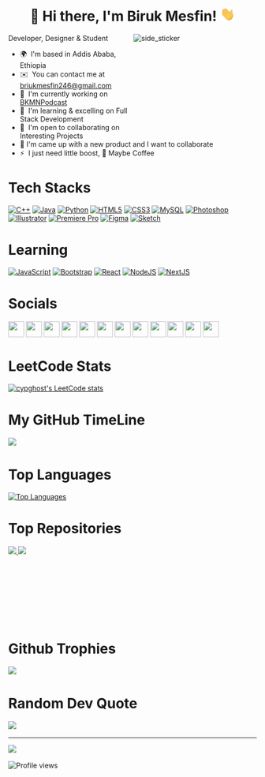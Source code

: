 <!-- ![CYPGHOST](https://github.com/cypghost/cypghost/blob/main/THAT%20SOFTWARE%20LIFE%20(1).png) -->

### <h1 align="center"> 🤖 Hi there, I'm Biruk Mesfin! <img src="https://raw.githubusercontent.com/ABSphreak/ABSphreak/master/gifs/Hi.gif" width="30px"> </h1>

<img align="right" width=250px height=200px alt="side_sticker" src="https://media.giphy.com/media/TEnXkcsHrP4YedChhA/giphy.gif" />

Developer, Designer & Student

*   🌍  I'm based in Addis Ababa, Ethiopia
*   ✉️  You can contact me at [briukmesfin246@gmail.com](mailto:briukmesfin246@gmail.com)
*   🚀  I'm currently working on [BKMNPodcast](http://uplifted-evolution-720474.framer.app) 
*   🧠  I'm learning & excelling on Full Stack Development
*   🤝  I'm open to collaborating on Interesting Projects 
*   &#129297;  I'm came up with a new product and I want to collaborate
*   ⚡  I just need little boost, 💫 Maybe Coffee

<!-- <a href="https://www.twitter.com/Bi2kmes" target="_blank" rel="noreferrer"><img src="https://img.shields.io/twitter/follow/Bi2kmes?logo=twitter&style=for-the-badge&color=444e59&labelColor=000000"/></a>
<a href="https://www.github.com/cypghost" target="_blank" rel="noreferrer"><img src="https://img.shields.io/github/followers/cypghost?logo=github&style=for-the-badge&color=444e59&labelColor=000000" /></a>
<a href="https://www.twitch.tv/jinxoxoxo" target="_blank" rel="noreferrer"><img src="https://img.shields.io/twitch/status/jinxoxoxo?logo=twitchsx&style=for-the-badge&color=444e59&labelColor=000000&label=TWITCH+STATUS" /></a> -->

# Tech Stacks 

<p align="left">
<a href="https://docs.microsoft.com/en-us/cpp/?view=msvc-170" target="_blank" rel="noreferrer"><img src="https://raw.githubusercontent.com/danielcranney/readme-generator/main/public/icons/skills/cplusplus-colored.svg" width="36" height="36" alt="C++" /></a>
<a href="https://www.oracle.com/java/" target="_blank" rel="noreferrer"><img src="https://raw.githubusercontent.com/danielcranney/readme-generator/main/public/icons/skills/java-colored.svg" width="36" height="36" alt="Java" /></a>
<a href="https://www.python.org/" target="_blank" rel="noreferrer"><img src="https://raw.githubusercontent.com/danielcranney/readme-generator/main/public/icons/skills/python-colored.svg" width="36" height="36" alt="Python" /></a>
<a href="https://developer.mozilla.org/en-US/docs/Glossary/HTML5" target="_blank" rel="noreferrer"><img src="https://raw.githubusercontent.com/danielcranney/readme-generator/main/public/icons/skills/html5-colored.svg" width="36" height="36" alt="HTML5" /></a>
<a href="https://www.w3.org/TR/CSS/#css" target="_blank" rel="noreferrer"><img src="https://raw.githubusercontent.com/danielcranney/readme-generator/main/public/icons/skills/css3-colored.svg" width="36" height="36" alt="CSS3" /></a>
<a href="https://www.mysql.com/" target="_blank" rel="noreferrer"><img src="https://raw.githubusercontent.com/danielcranney/readme-generator/main/public/icons/skills/mysql-colored.svg" width="36" height="36" alt="MySQL" /></a>
<a href="https://www.adobe.com/uk/products/photoshop.html" target="_blank" rel="noreferrer"><img src="https://raw.githubusercontent.com/danielcranney/readme-generator/main/public/icons/skills/photoshop-colored.svg" width="36" height="36" alt="Photoshop" /></a>
<a href="adobe.com/uk/products/illustrator.html" target="_blank" rel="noreferrer"><img src="https://raw.githubusercontent.com/danielcranney/readme-generator/main/public/icons/skills/illustrator-colored.svg" width="36" height="36" alt="Illustrator" /></a>
<a href="https://www.adobe.com/uk/products/premiere.html" target="_blank" rel="noreferrer"><img src="https://raw.githubusercontent.com/danielcranney/readme-generator/main/public/icons/skills/premierepro-colored.svg" width="36" height="36" alt="Premiere Pro" /></a>
<a href="https://www.figma.com/" target="_blank" rel="noreferrer"><img src="https://raw.githubusercontent.com/danielcranney/readme-generator/main/public/icons/skills/figma-colored.svg" width="36" height="36" alt="Figma" /></a>
<a href="https://www.sketch.com/" target="_blank" rel="noreferrer"><img src="https://raw.githubusercontent.com/danielcranney/readme-generator/main/public/icons/skills/sketch-colored.svg" width="36" height="36" alt="Sketch" /></a>
</p>

# Learning

<p align="left">
<a href="https://developer.mozilla.org/en-US/docs/Web/JavaScript" target="_blank" rel="noreferrer"><img src="https://raw.githubusercontent.com/danielcranney/readme-generator/main/public/icons/skills/javascript-colored.svg" width="36" height="36" alt="JavaScript" /></a>
<a href="https://getbootstrap.com/" target="_blank" rel="noreferrer"><img src="https://raw.githubusercontent.com/danielcranney/readme-generator/main/public/icons/skills/bootstrap-colored.svg" width="36" height="36" alt="Bootstrap" /></a>
<a href="https://reactjs.org/" target="_blank" rel="noreferrer"><img src="https://raw.githubusercontent.com/danielcranney/readme-generator/main/public/icons/skills/react-colored.svg" width="36" height="36" alt="React" /></a>
<a href="https://nodejs.org/en/" target="_blank" rel="noreferrer"><img src="https://raw.githubusercontent.com/danielcranney/readme-generator/main/public/icons/skills/nodejs-colored.svg" width="36" height="36" alt="NodeJS" /></a>
 <a href="https://nextjs.org/" target="_blank" rel="noreferrer"><img src="https://raw.githubusercontent.com/danielcranney/readme-generator/main/public/icons/skills/nextjs-colored.svg" width="36" height="36" alt="NextJS" /></a>
</p>

# Socials
 
<p align="left">
<a href="https://www.github.com/cypghost" target="_blank" rel="noreferrer"><img src="https://raw.githubusercontent.com/danielcranney/readme-generator/main/public/icons/socials/github.svg" width="32" height="32" /></a>
<a href="https://www.stackoverflow.com/users/19643279/ghost" target="_blank" rel="noreferrer"><img src="https://raw.githubusercontent.com/danielcranney/readme-generator/main/public/icons/socials/stackoverflow.svg" width="32" height="32" /></a>
<a href="https://discord.com/users/LEGBM#3452" target="_blank" rel="noreferrer"><img src="https://raw.githubusercontent.com/danielcranney/readme-generator/main/public/icons/socials/discord.svg" width="32" height="32" /></a>
<a href="https://www.codepen.io/cypghost" target="_blank" rel="noreferrer"><img src="https://raw.githubusercontent.com/danielcranney/readme-generator/main/public/icons/socials/codepen.svg" width="32" height="32" /></a>
<a href="https://www.dribbble.com/DESIGOD" target="_blank" rel="noreferrer"><img src="https://raw.githubusercontent.com/danielcranney/readme-generator/main/public/icons/socials/dribbble.svg" width="32" height="32" /></a>
<a href="https://www.facebook.com/biruk.mes.3" target="_blank" rel="noreferrer"><img src="https://raw.githubusercontent.com/danielcranney/readme-generator/main/public/icons/socials/facebook.svg" width="32" height="32" /></a>
<a href="http://www.instagram.com/biruk__m" target="_blank" rel="noreferrer"><img src="https://raw.githubusercontent.com/danielcranney/readme-generator/main/public/icons/socials/instagram.svg" width="32" height="32" /></a>
<a href="http://www.medium.com/@hackghost2468" target="_blank" rel="noreferrer"><img src="https://raw.githubusercontent.com/danielcranney/readme-generator/main/public/icons/socials/medium.svg" width="32" height="32" /></a>
<a href="https://www.linkedin.com/in/biruk-mesfin-b10397219" target="_blank" rel="noreferrer"><img src="https://raw.githubusercontent.com/danielcranney/readme-generator/main/public/icons/socials/linkedin.svg" width="32" height="32" /></a>
<a href="https://www.twitter.com/Bi2kmes" target="_blank" rel="noreferrer"><img src="https://raw.githubusercontent.com/danielcranney/readme-generator/main/public/icons/socials/twitter.svg" width="32" height="32" /></a>
<a href="https://www.youtube.com/c/UCeOyQjuIqU1-ayFd9t0GtUQ" target="_blank" rel="noreferrer"><img src="https://raw.githubusercontent.com/danielcranney/readme-generator/main/public/icons/socials/youtube.svg" width="32" height="32" /></a>
<a href="https://www.twitch.tv/jinxoxoxo" target="_blank" rel="noreferrer"><img src="https://raw.githubusercontent.com/danielcranney/readme-generator/main/public/icons/socials/twitch.svg" width="32" height="32" /></a>
</p>

# LeetCode Stats

[![cypghost's LeetCode stats](https://leetcode-stats-six.vercel.app/?username=cypghost&theme=dark)](https://github.com/KnlnKS/leetcode-stats)

<!-- # Badges

<b>My GitHub Stats</b>

<a href="http://www.github.com/cypghost"><img src="https://github-readme-activity-graph.cyclic.app/graph?username=cypghost&bg_color=1c1917&color=ffffff&line=0891b2&point=ffffff&area_color=1c1917&area=true&hide_border=true&custom_title=GitHub%20Commits%20Graph" 
alt="GitHub Commits Graph" /></a> -->

# My GitHub TimeLine </b>
 
<a href="http://www.github.com/cypghost"><img src="https://github-readme-streak-stats.herokuapp.com/?user=cypghost&stroke=ffffff&background=1c1917&ring=0891b2&fire=0891b2&currStreakNum=ffffff&currStreakLabel=0891b2&sideNums=ffffff&sideLabels=ffffff&dates=ffffff&hide_border=true" /></a>

# Top Languages </b>

 <a href="http://www.github.com/cypghost">
 <img src="https://github-readme-stats.vercel.app/api/top-langs/?username=cypghost&langs_count=10&title_color=ffffff&text_color=ffffff&icon_color=444e59&bg_color=000000&hide_border=true&locale=en&custom_title=Top%20%Languages" alt="Top Languages" />
 </a>
 
# Top Repositories

  <a href="https://github.com/cypghost/cypghost">
    <img src="https://github-readme-stats.vercel.app/api/pin/?username=cypghost&repo=cypghost&title_color=ffffff&text_color=ffffff&icon_color=444e59&bg_color=000000&hide_border=true&locale=en" />
  </a>
  <a href="https://github.com/cypghost/competitive-programming">
 <img src="https://github-readme-stats.vercel.app/api/pin/?username=cypghost&repo=competitive-programming&title_color=ffffff&text_color=ffffff&icon_color=444e59&bg_color=000000&hide_border=true&locale=en" />
  </a>

<br /><br /><br /><br /><br /><br /><br />

#  Github Trophies

![](https://github-profile-trophy.vercel.app/?username=cypghost&theme=onestar&no-frame=true&no-bg=false&margin-w=4)

# Random Dev Quote
![](https://quotes-github-readme.vercel.app/api?type=horizontal&theme=dark)

---
[![](https://visitcount.itsvg.in/api?id=cypghost&icon=0&color=0)](https://visitcount.itsvg.in)

<img src="https://gpvc.arturio.dev/cypghost" alt="Profile views"/>

<!-- Proudly created with GPRM ( https://gprm.itsvg.in ) -->




